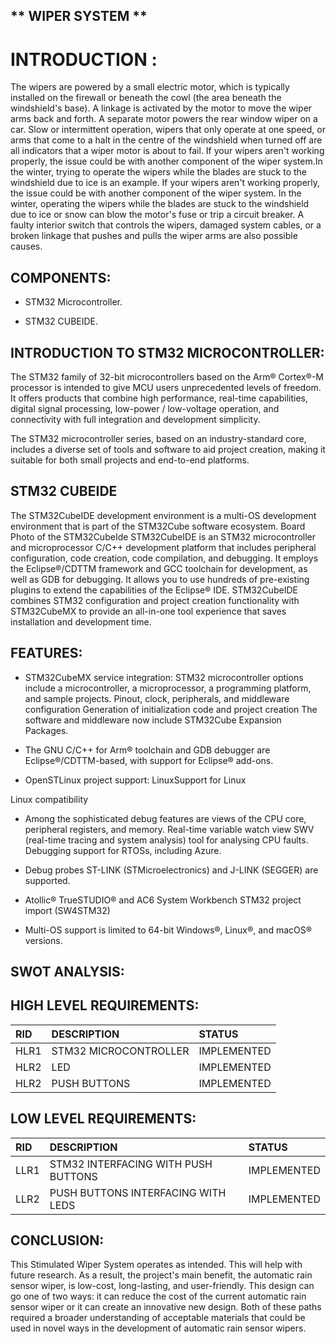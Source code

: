 
## ** WIPER SYSTEM ** 
 
# INTRODUCTION :
The wipers are powered by a small electric motor, which is typically installed on the firewall or beneath the cowl (the area beneath the windshield's base). A linkage is activated by the motor to move the wiper arms back and forth. A separate motor powers the rear window wiper on a car. Slow or intermittent operation, wipers that only operate at one speed, or arms that come to a halt in the centre of the windshield when turned off are all indicators that a wiper motor is about to fail. If your wipers aren't working properly, the issue could be with another component of the wiper system.In the winter, trying to operate the wipers while the blades are stuck to the windshield due to ice is an example. If your wipers aren't working properly, the issue could be with another component of the wiper system. In the winter, operating the wipers while the blades are stuck to the windshield due to ice or snow can blow the motor's fuse or trip a circuit breaker. A faulty interior switch that controls the wipers, damaged system cables, or a broken linkage that pushes and pulls the wiper arms are also possible causes.


## COMPONENTS:

* STM32 Microcontroller.

* STM32 CUBEIDE.

## INTRODUCTION TO STM32 MICROCONTROLLER:

The STM32 family of 32-bit microcontrollers based on the Arm® Cortex®-M processor is intended to give MCU users unprecedented levels of freedom. It offers products that combine high performance, real-time capabilities, digital signal processing, low-power / low-voltage operation, and connectivity with full integration and development simplicity.

The STM32 microcontroller series, based on an industry-standard core, includes a diverse set of tools and software to aid project creation, making it suitable for both small projects and end-to-end platforms.

## STM32 CUBEIDE

The STM32CubeIDE development environment is a multi-OS development environment that is part of the STM32Cube software ecosystem. Board Photo of the STM32CubeIde STM32CubeIDE is an STM32 microcontroller and microprocessor C/C++ development platform that includes peripheral configuration, code creation, code compilation, and debugging. It employs the Eclipse®/CDTTM framework and GCC toolchain for development, as well as GDB for debugging. It allows you to use hundreds of pre-existing plugins to extend the capabilities of the Eclipse® IDE. STM32CubeIDE combines STM32 configuration and project creation functionality with STM32CubeMX to provide an all-in-one tool experience that saves installation and development time.


## FEATURES:

* STM32CubeMX service integration: STM32 microcontroller options include a microcontroller, a microprocessor, a programming platform, and sample projects. Pinout, clock, peripherals, and middleware configuration Generation of initialization code and project creation The software and middleware now include STM32Cube Expansion Packages.

* The GNU C/C++ for Arm® toolchain and GDB debugger are Eclipse®/CDTTM-based, with support for Eclipse® add-ons.

* OpenSTLinux project support: LinuxSupport for Linux

Linux compatibility

* Among the sophisticated debug features are views of the CPU core, peripheral registers, and memory. Real-time variable watch view SWV (real-time tracing and system analysis) tool for analysing CPU faults. Debugging support for RTOSs, including Azure.

* Debug probes ST-LINK (STMicroelectronics) and J-LINK (SEGGER) are supported.

* Atollic® TrueSTUDIO® and AC6 System Workbench STM32 project import (SW4STM32)

* Multi-OS support is limited to 64-bit Windows®, Linux®, and macOS® versions.


## SWOT ANALYSIS:

## HIGH LEVEL REQUIREMENTS:

|RID|DESCRIPTION|STATUS|
|:--|:----------|:-----|
|HLR1|STM32 MICROCONTROLLER|IMPLEMENTED|
|HLR2|LED |IMPLEMENTED|
|HLR2|PUSH BUTTONS|IMPLEMENTED|


## LOW LEVEL REQUIREMENTS:

|RID|DESCRIPTION|STATUS|
|:--|:----------|:-----|
|LLR1|STM32 INTERFACING WITH PUSH BUTTONS|IMPLEMENTED|
|LLR2|PUSH BUTTONS INTERFACING WITH LEDS|IMPLEMENTED|

## CONCLUSION:
This Stimulated Wiper System operates as intended. This will help with future research. As a result, the project's main benefit, the automatic rain sensor wiper, is low-cost, long-lasting, and user-friendly. This design can go one of two ways: it can reduce the cost of the current automatic rain sensor wiper or it can create an innovative new design. Both of these paths required a broader understanding of acceptable materials that could be used in novel ways in the development of automatic rain sensor wipers.
